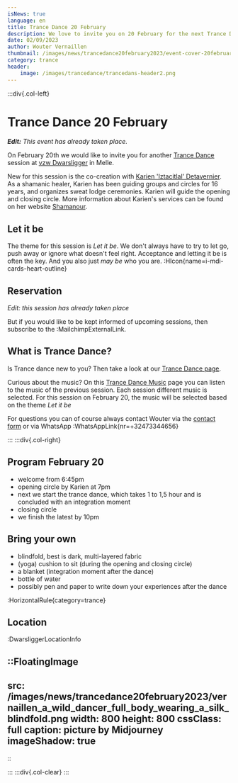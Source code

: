 ```yaml
--- 
isNews: true
language: en
title: Trance Dance 20 February
description: We love to invite you on 20 February for the next Trance Dance session at vzw Dwarsligger in Melle.
date: 02/09/2023
author: Wouter Vernaillen
thumbnail: /images/news/trancedance20february2023/event-cover-20februari.png
category: trance
header:
    image: /images/trancedance/trancedans-header2.png
---
```


:::div{.col-left}

# Trance Dance 20 February

***Edit:*** *This event has already taken place.*

On February 20th we would like to invite you for another [Trance Dance](/en/trancedance) session at [vzw Dwarsligger](https://www.dwarsligger33.com/event-details/trancedans) in Melle.

New for this session is the co-creation with [Karien 'Iztacitlal' Detavernier](https://www.shamanour.be/autobiography). As a shamanic healer, Karien has been guiding groups and circles for 16 years, and organizes sweat lodge ceremonies.
Karien will guide the opening and closing circle.
More information about Karien's services can be found on her website [Shamanour](https://www.shamanour.be/).

## Let it be
The theme for this session is *Let it be*. We don't always have to try to let go, push away or ignore what doesn't feel right. Acceptance and letting it be is often the key.
And you also just *may be* who you are. :HIcon{name=i-mdi-cards-heart-outline}

## Reservation
*Edit: this session has already taken place*

But if you would like to be kept informed of upcoming sessions, then subscribe to the :MailchimpExternalLink.

## What is Trance Dance?

Is Trance dance new to you? Then take a look at our [Trance Dance page](/en/trancedance).

Curious about the music? On this [Trance Dance Music](/en/news/trancedancemusic) page you can listen to the music of the previous session.
Each session different music is selected. For this session on February 20, the music will be selected based on the theme *Let it be*

For questions you can of course always contact Wouter via the [contact form](/en/contact) or via WhatsApp :WhatsAppLink{nr=+32473344656}

:::
:::div{.col-right}

## Program February 20
* welcome from 6:45pm
* opening circle by Karien at 7pm
* next we start the trance dance, which takes 1 to 1,5 hour and is concluded with an integration moment
* closing circle
* we finish the latest by 10pm

## Bring your own
* blindfold, best is dark, multi-layered fabric
* (yoga) cushion to sit (during the opening and closing circle)
* a blanket (integration moment after the dance)
* bottle of water
* possibly pen and paper to write down your experiences after the dance

:HorizontalRule{category=trance}

## Location

:DwarsliggerLocationInfo

::FloatingImage
---
src: /images/news/trancedance20february2023/vernaillen_a_wild_dancer_full_body_wearing_a_silk_blindfold.png
width: 800
height: 800
cssClass: full
caption: picture by Midjourney
imageShadow: true
---
::

:::
:::div{.col-clear}
:::
